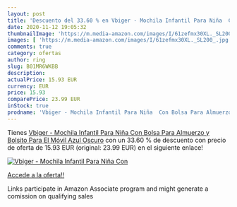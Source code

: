 ```yaml
---
layout: post
title: 'Descuento del 33.60 % en Vbiger - Mochila Infantil Para Niña  Con'
date: 2020-11-12 19:05:32
thumbnailImage: 'https://m.media-amazon.com/images/I/61zefmx30XL._SL200_.jpg'
images: [ 'https://m.media-amazon.com/images/I/61zefmx30XL._SL200_.jpg' ]
comments: true
category: ofertas
author: ring
slug: B01MR6WKBB
description:
actualPrice: 15.93 EUR
currency: EUR
price: 15.93
comparePrice: 23.99 EUR
inStock: true
prodname: 'Vbiger - Mochila Infantil Para Niña  Con Bolsa Para Almuerzo y Bolsito Para El Móvil  Azul Oscuro'
---
```


Tienes [Vbiger - Mochila Infantil Para Niña  Con Bolsa Para Almuerzo y Bolsito Para El Móvil  Azul Oscuro](https://www.amazon.es/dp/B01MR6WKBB/?tag=tolees-21) con un 33.60 % de descuento con precio de oferta de 15.93 EUR (original: 23.99 EUR) en el siguiente enlace!

[![Vbiger - Mochila Infantil Para Niña  Con](https://m.media-amazon.com/images/I/61zefmx30XL._SL200_.jpg)](https://www.amazon.es/dp/B01MR6WKBB/?tag=tolees-21)

[Accede a la oferta!!](https://www.amazon.es/dp/B01MR6WKBB/?tag=tolees-21)

Links participate in Amazon Associate program and might generate a comission on qualifying sales


